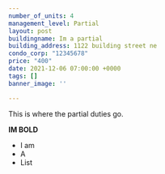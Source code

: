 ```yaml
---
number_of_units: 4
management_level: Partial
layout: post
buildingname: Im a partial
building_address: 1122 building street ne
condo_corp: "12345678"
price: "400"
date: 2021-12-06 07:00:00 +0000
tags: []
banner_image: ''

---
```

This is where the partial duties go. 

**IM BOLD**

* I am
* A 
* List